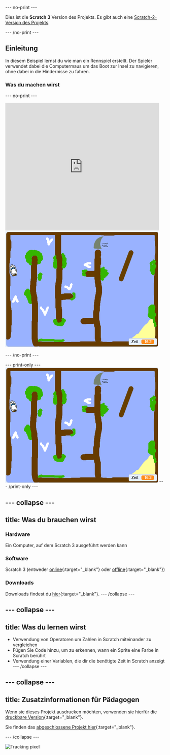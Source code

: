 \--- no-print \---

Dies ist die **Scratch 3** Version des Projekts. Es gibt auch eine [Scratch-2-Version des Projekts](https://projects.raspberrypi.org/en/projects/boat-race-scratch2).

\--- /no-print \---

## Einleitung

In diesem Beispiel lernst du wie man ein Rennspiel erstellt. Der Spieler verwendet dabei die Computermaus um das Boot zur Insel zu navigieren, ohne dabei in die Hindernisse zu fahren.

### Was du machen wirst

\--- no-print \---

<div class="scratch-preview">
  <iframe allowtransparency="true" width="485" height="402" src="https://scratch.mit.edu/projects/embed/276662533/?autostart=false" frameborder="0" scrolling="no"></iframe>
  <img src="images/boat_race_demo.png">
</div>

\--- /no-print \---

\--- print-only \--- ![boat race demo](images/boat_race_demo.png) \--- /print-only \---

## \--- collapse \---

## title: Was du brauchen wirst

### Hardware

Ein Computer, auf dem Scratch 3 ausgeführt werden kann

### Software

Scratch 3 (entweder [online](https://rpf.io/scratchon){:target="_blank"} oder [offline](https://rpf.io/scratchoff){:target="_blank"})

### Downloads

Downloads findest du [hier](http://rpf.io/p/en/boat-race-go){:target="_blank"}. \--- /collapse \---

## \--- collapse \---

## title: Was du lernen wirst

- Verwendung von Operatoren um Zahlen in Scratch miteinander zu vergleichen
- Fügen Sie Code hinzu, um zu erkennen, wann ein Sprite eine Farbe in Scratch berührt
- Verwendung einer Variablen, die dir die benötigte Zeit in Scratch anzeigt \--- /collapse \---

## \--- collapse \---

## title: Zusatzinformationen für Pädagogen

Wenn sie dieses Projekt ausdrucken möchten, verwenden sie hierfür die [druckbare Version](https://projects.raspberrypi.org/en/projects/boat-race/print){:target="_blank"}.

Sie finden das [abgeschlossene Projekt hier](http://rpf.io/p/en/boat-race-get){:target="_blank"}.

\--- /collapse \---

![Tracking pixel](https://code.org/api/hour/begin_codeclub_boatrace.png)
